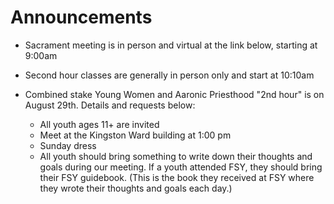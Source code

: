 # Announcements

* Sacrament meeting is in person and virtual at the link below, starting at 9:00am
* Second hour classes are generally in person only and start at 10:10am
* Combined stake Young Women and Aaronic Priesthood "2nd hour" is on August 29th.  Details and requests below:

  * All youth ages 11+ are invited
  * Meet at the Kingston Ward building at 1:00 pm
  * Sunday dress
  * All youth should bring something to write down their thoughts and goals during our meeting.  If a youth attended FSY, they should bring their FSY guidebook. (This is the book they received at FSY where they wrote their thoughts and goals each day.)
